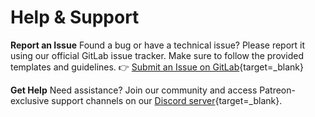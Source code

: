 # Help & Support

**Report an Issue**
Found a bug or have a technical issue? Please report it using our official GitLab issue tracker. Make sure to follow the provided templates and guidelines.
👉 [Submit an Issue on GitLab](https://github.com/rtomasa/RePlay-issues/){target=_blank}

**Get Help**
Need assistance? Join our community and access Patreon-exclusive support channels on our [Discord server](https://discord.gg/2ghkKAWKDv){target=_blank}.
